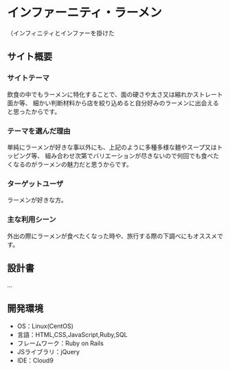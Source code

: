 # インファーニティ・ラーメン
（インフィニティとインファーを掛けた

## サイト概要
### サイトテーマ
飲食の中でもラーメンに特化することで、面の硬さや太さ又は縮れかストレート面か等、
細かい判断材料から店を絞り込めると自分好みのラーメンに出会えると思ったからです。

### テーマを選んだ理由
単純にラーメンが好きな事以外にも、上記のように多種多様な麺やスープ又はトッピング等、
組み合わせ次第でバリエーションが尽きないので何回でも食べたくなるのがラーメンの魅力だと思うからです。

### ターゲットユーザ
ラーメンが好きな方。

### 主な利用シーン
外出の際にラーメンが食べたくなった時や、旅行する際の下調べにもオススメです。

## 設計書
...

## 開発環境
- OS：Linux(CentOS)
- 言語：HTML,CSS,JavaScript,Ruby,SQL
- フレームワーク：Ruby on Rails
- JSライブラリ：jQuery
- IDE：Cloud9